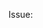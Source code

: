 <!-- Please read the contribution guide before contributing https://github.com/sButtons/sbuttons/blob/master/CONTRIBUTING.md -->
<!-- Please describe what changes or additions this pull request pertain to -->

<!-- Specify the issue it relates to, if any --->
Issue:
